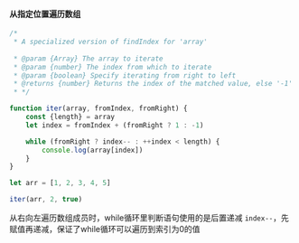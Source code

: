 #### 从指定位置遍历数组

```javascript
/*
 * A specialized version of findIndex for 'array'
 
 * @param {Array} The array to iterate
 * @param {number} The index from which to iterate
 * @param {boolean} Specify iterating from right to left
 * @returns {number} Returns the index of the matched value, else '-1'
 * */

function iter(array, fromIndex, fromRight) {
    const {length} = array
    let index = fromIndex + (fromRight ? 1 : -1)

    while (fromRight ? index-- : ++index < length) {
        console.log(array[index])
    }
}

let arr = [1, 2, 3, 4, 5]

iter(arr, 2, true)
```

从右向左遍历数组成员时，while循环里判断语句使用的是后置递减 `index--`，先赋值再递减，保证了while循环可以遍历到索引为0的值
